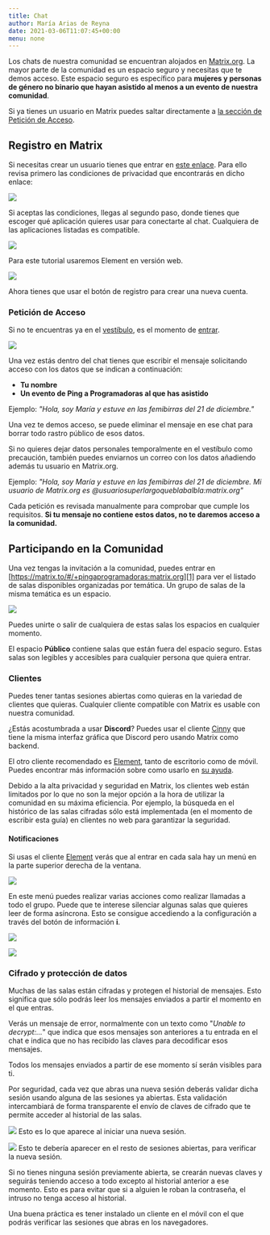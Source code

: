 ```yaml
---
title: Chat
author: María Arias de Reyna
date: 2021-03-06T11:07:45+00:00
menu: none
---
```


Los chats de nuestra comunidad se encuentran alojados en [Matrix.org][1]. La mayor parte de la comunidad es un espacio seguro y necesitas que te demos acceso. Este espacio seguro es específico para **mujeres y personas de género no binario que hayan asistido al menos a un evento de nuestra comunidad**. 

Si ya tienes un usuario en Matrix puedes saltar directamente a [la sección de Petición de Acceso][3].

## Registro en Matrix

Si necesitas crear un usuario tienes que entrar en [este enlace][2]. Para ello revisa primero las condiciones de privacidad que encontrarás en dicho enlace:

![](/images/privacy.png)

Si aceptas las condiciones, llegas al segundo paso, donde tienes que escoger qué aplicación quieres usar para conectarte al chat. Cualquiera de las aplicaciones listadas es compatible. 

![](/images/chooseApp.png)

Para este tutorial usaremos Element en versión web.

![](/images/continueBrowser.png)

Ahora tienes que usar el botón de registro para crear una nueva cuenta.

### Petición de Acceso 

Si no te encuentras ya en el [vestíbulo][2], es el momento de [entrar][2]. 

![](/images/vestibulo.png)

Una vez estás dentro del chat tienes que escribir el mensaje solicitando acceso con los datos que se indican a continuación:
 * **Tu nombre** 
 * **Un evento de Ping a Programadoras al que has asistido**

Ejemplo: *"Hola, soy María y estuve en las femibirras del 21 de diciembre."*

Una vez te demos acceso, se puede eliminar el mensaje en ese chat para borrar todo rastro público de esos datos. 

Si no quieres dejar datos personales temporalmente en el vestíbulo como precaución, también puedes enviarnos un correo con los datos añadiendo además tu usuario en Matrix.org. 

Ejemplo: *"Hola, soy María y estuve en las femibirras del 21 de diciembre. Mi usuario de Matrix.org es @usuariosuperlargoqueblabalbla:matrix.org"*

Cada petición es revisada manualmente para comprobar que cumple los requisitos. **Si tu mensaje no contiene estos datos, no te daremos acceso a la comunidad.**

## Participando en la Comunidad

Una vez tengas la invitación a la comunidad, puedes entrar en [https://matrix.to/#/+pingaprogramadoras:matrix.org][1] para ver el listado de salas disponibles organizadas por temática. Un grupo de salas de la misma temática es un espacio. 

![](/images/espacios.png)


Puedes unirte o salir de cualquiera de estas salas los espacios en cualquier momento.

El espacio **Público** contiene salas que están fuera del espacio seguro. Estas salas son legibles y accesibles para cualquier persona que quiera entrar.

### Clientes

Puedes tener tantas sesiones abiertas como quieras en la variedad de clientes que quieras. Cualquier cliente compatible con Matrix es usable con nuestra comunidad. 

¿Estás acostumbrada a usar **Discord**? Puedes usar el cliente [Cinny][6] que tiene la misma interfaz gráfica que Discord pero usando Matrix como backend.

El otro cliente recomendado es [Element][4], tanto de escritorio como de móvil. Puedes encontrar más información sobre como usarlo en [su ayuda][5].

Debido a la alta privacidad y seguridad en Matrix, los clientes web están limitados por lo que no son la mejor opción a la hora de utilizar la comunidad en su máxima eficiencia. Por ejemplo, la búsqueda en el histórico de las salas cifradas sólo está implementada (en el momento de escribir esta guía) en clientes no web para garantizar la seguridad.

#### Notificaciones

Si usas el cliente [Element][4] verás que al entrar en cada sala hay un menú en la parte superior derecha de la ventana.

![](/images/menu-salas.png)

En este menú puedes realizar varias acciones como realizar llamadas a todo el grupo. Puede que te interese silenciar algunas salas que quieres leer de forma asíncrona. Esto se consigue accediendo a la configuración a través del botón de información **i**.

![](/images/menu-salas-configuracion.png)

![](/images/menu-salas-configuracion-notificaciones.png)

### Cifrado y protección de datos

Muchas de las salas están cifradas y protegen el historial de mensajes. Esto significa que sólo podrás leer los mensajes enviados a partir el momento en el que entras. 

Verás un mensaje de error, normalmente con un texto como "*Unable to decrypt:...*" que indica que esos mensajes son anteriores a tu entrada en el chat e indica que no has recibido las claves para decodificar esos mensajes.

Todos los mensajes enviados a partir de ese momento sí serán visibles para ti.

Por seguridad, cada vez que abras una nueva sesión deberás validar dicha sesión usando alguna de las sesiones ya abiertas. Esta validación intercambiará de forma transparente el envío de claves de cifrado que te permite acceder al historial de las salas. 

![](/images/verificar1.png)
Esto es lo que aparece al iniciar una nueva sesión.

![](/images/verificar2.png)
Esto te debería aparecer en el resto de sesiones abiertas, para verificar la nueva sesión.

Si no tienes ninguna sesión previamente abierta, se crearán nuevas claves y seguirás teniendo acceso a todo excepto al historial anterior a ese momento. Esto es para evitar que si a alguien le roban la contraseña, el intruso no tenga acceso al historial.

Una buena práctica es tener instalado un cliente en el móvil con el que podrás verificar las sesiones que abras en los navegadores.

 [1]: https://matrix.to/#/+pingaprogramadoras:matrix.org
 [2]: https://matrix.to/#/!aygPkZIXWCXivGNxKp:matrix.org?via=matrix.org
 [3]: #petición-de-acceso
 [4]: https://element.io/get-started
 [5]: https://element.io/help
 [6]: https://cinny.in/
